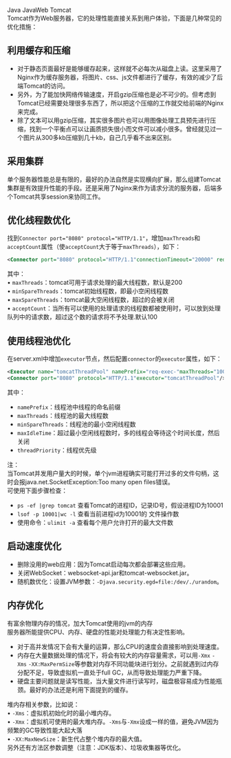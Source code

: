 Java JavaWeb Tomcat<br />Tomcat作为Web服务器，它的处理性能直接关系到用户体验，下面是几种常见的优化措施：
<a name="tv2ZM"></a>
## 利用缓存和压缩

- 对于静态页面最好是能够缓存起来，这样就不必每次从磁盘上读。这里采用了Nginx作为缓存服务器，将图片、css、js文件都进行了缓存，有效的减少了后端Tomcat的访问。
- 另外，为了能加快网络传输速度，开启gzip压缩也是必不可少的。但考虑到Tomcat已经需要处理很多东西了，所以把这个压缩的工作就交给前端的Nginx来完成。
- 除了文本可以用gzip压缩，其实很多图片也可以用图像处理工具预先进行压缩，找到一个平衡点可以让画质损失很小而文件可以减小很多。曾经就见过一个图片从300多kb压缩到几十kb，自己几乎看不出来区别。
<a name="Bvs9l"></a>
## 采用集群
单个服务器性能总是有限的，最好的办法自然是实现横向扩展，那么组建Tomcat集群是有效提升性能的手段。还是采用了Nginx来作为请求分流的服务器，后端多个Tomcat共享session来协同工作。
<a name="iefDO"></a>
## 优化线程数优化
找到`Connector port="8080" protocol="HTTP/1.1"`，增加`maxThreads`和`acceptCount`属性（使`acceptCount`大于等于`maxThreads`），如下：
```xml
<Connector port="8080" protocol="HTTP/1.1"connectionTimeout="20000" redirectPort="8443"acceptCount="500" maxThreads="400" />
```
其中：<br />• `maxThreads`：tomcat可用于请求处理的最大线程数，默认是200<br />• `minSpareThreads`：tomcat初始线程数，即最小空闲线程数<br />• `maxSpareThreads`：tomcat最大空闲线程数，超过的会被关闭<br />• `acceptCount`：当所有可以使用的处理请求的线程数都被使用时，可以放到处理队列中的请求数，超过这个数的请求将不予处理.默认100
<a name="yDKwM"></a>
## 使用线程池优化
在server.xml中增加`executor`节点，然后配置`connector`的`executor`属性，如下：
```xml
<Executor name="tomcatThreadPool" namePrefix="req-exec-"maxThreads="1000" minSpareThreads="50"maxIdleTime="60000"/>
<Connector port="8080" protocol="HTTP/1.1"executor="tomcatThreadPool"/>
```
其中：

- `namePrefix`：线程池中线程的命名前缀
- `maxThreads`：线程池的最大线程数
- `minSpareThreads`：线程池的最小空闲线程数
- `maxIdleTime`：超过最小空闲线程数时，多的线程会等待这个时间长度，然后关闭
- `threadPriority`：线程优先级

注：<br />当Tomcat并发用户量大的时候，单个jvm进程确实可能打开过多的文件句柄，这时会报java.net.SocketException:Too many open files错误。<br />可使用下面步骤检查：

- `ps -ef |grep tomcat` 查看Tomcat的进程ID，记录ID号，假设进程ID为10001
- `lsof -p 10001|wc -l` 查看当前进程id为10001的 文件操作数
- 使用命令：`ulimit -a` 查看每个用户允许打开的最大文件数
<a name="lIz4S"></a>
## 启动速度优化

- 删除没用的web应用：因为Tomcat启动每次都会部署这些应用。
- 关闭WebSocket：websocket-api.jar和tomcat-websocket.jar。
- 随机数优化：设置JVM参数：`-Djava.security.egd=file:/dev/./urandom`。
<a name="wvH5P"></a>
## 内存优化
有富余物理内存的情况，加大Tomcat使用的jvm的内存<br />服务器所能提供CPU、内存、硬盘的性能对处理能力有决定性影响。

- 对于高并发情况下会有大量的运算，那么CPU的速度会直接影响到处理速度。
- 内存在大量数据处理的情况下，将会有较大的内存容量需求，可以用`-Xmx` `-Xms` `-XX:MaxPermSize`等参数对内存不同功能块进行划分。之前就遇到过内存分配不足，导致虚拟机一直处于full GC，从而导致处理能力严重下降。
- 硬盘主要问题就是读写性能，当大量文件进行读写时，磁盘极容易成为性能瓶颈。最好的办法还是利用下面提到的缓存。

堆内存相关参数，比如说：<br />• `-Xms`：虚拟机初始化时的最小堆内存。<br />• `-Xmx`：虚拟机可使用的最大堆内存。`-Xms`与`-Xmx`设成一样的值，避免JVM因为频繁的GC导致性能大起大落<br />• `-XX:MaxNewSize`：新生代占整个堆内存的最大值。<br />另外还有方法区参数调整（注意：JDK版本）、垃圾收集器等优化。
